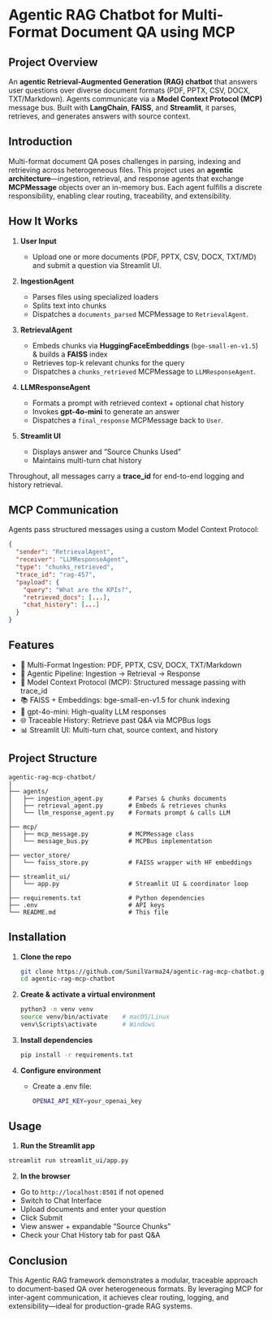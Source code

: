 # Agentic RAG Chatbot for Multi-Format Document QA using MCP

## Project Overview  
An **agentic Retrieval-Augmented Generation (RAG) chatbot** that answers user questions over diverse document formats (PDF, PPTX, CSV, DOCX, TXT/Markdown). Agents communicate via a **Model Context Protocol (MCP)** message bus. Built with **LangChain**, **FAISS**, and **Streamlit**, it parses, retrieves, and generates answers with source context.

## Introduction  
Multi-format document QA poses challenges in parsing, indexing and retrieving across heterogeneous files. This project uses an **agentic architecture**—ingestion, retrieval, and response agents that exchange **MCPMessage** objects over an in-memory bus. Each agent fulfills a discrete responsibility, enabling clear routing, traceability, and extensibility.

## How It Works  

1. **User Input**  
   - Upload one or more documents (PDF, PPTX, CSV, DOCX, TXT/MD) and submit a question via Streamlit UI.  

2. **IngestionAgent**  
   - Parses files using specialized loaders  
   - Splits text into chunks  
   - Dispatches a `documents_parsed` MCPMessage to `RetrievalAgent`.

3. **RetrievalAgent**  
   - Embeds chunks via **HuggingFaceEmbeddings** (`bge-small-en-v1.5`) & builds a **FAISS** index  
   - Retrieves top-k relevant chunks for the query  
   - Dispatches a `chunks_retrieved` MCPMessage to `LLMResponseAgent`.

4. **LLMResponseAgent**  
   - Formats a prompt with retrieved context + optional chat history  
   - Invokes **gpt-4o-mini** to generate an answer  
   - Dispatches a `final_response` MCPMessage back to `User`.

5. **Streamlit UI**  
   - Displays answer and “Source Chunks Used”  
   - Maintains multi-turn chat history  

Throughout, all messages carry a **trace_id** for end-to-end logging and history retrieval.

## MCP Communication
Agents pass structured messages using a custom Model Context Protocol:

```json
{
  "sender": "RetrievalAgent",
  "receiver": "LLMResponseAgent",
  "type": "chunks_retrieved",
  "trace_id": "rag-457",
  "payload": {
    "query": "What are the KPIs?",
    "retrieved_docs": [...],
    "chat_history": [...]
  }
}
```

## Features
- 🔄 Multi-Format Ingestion: PDF, PPTX, CSV, DOCX, TXT/Markdown
- 🤖 Agentic Pipeline: Ingestion → Retrieval → Response
- 📡 Model Context Protocol (MCP): Structured message passing with trace_id
- 📚 FAISS + Embeddings: bge-small-en-v1.5 for chunk indexing
- 💬 gpt-4o-mini: High-quality LLM responses
- 🌐 Traceable History: Retrieve past Q&A via MCPBus logs
- 📊 Streamlit UI: Multi-turn chat, source context, and history

## Project Structure
```
agentic-rag-mcp-chatbot/
│
├── agents/
│   ├── ingestion_agent.py       # Parses & chunks documents
│   ├── retrieval_agent.py       # Embeds & retrieves chunks
│   └── llm_response_agent.py    # Formats prompt & calls LLM
│
├── mcp/
│   ├── mcp_message.py           # MCPMessage class
│   └── message_bus.py           # MCPBus implementation
│
├── vector_store/
│   └── faiss_store.py           # FAISS wrapper with HF embeddings
│
├── streamlit_ui/
│   └── app.py                   # Streamlit UI & coordinator loop
│
├── requirements.txt             # Python dependencies
├── .env                         # API keys
└── README.md                    # This file
```

## Installation  

1. **Clone the repo**  
   ```bash
   git clone https://github.com/SunilVarma24/agentic-rag-mcp-chatbot.git
   cd agentic-rag-mcp-chatbot
    ```

2. **Create & activate a virtual environment**
    ```bash
    python3 -m venv venv
    source venv/bin/activate    # macOS/Linux
    venv\Scripts\activate       # Windows
    ```

3. **Install dependencies**
    ```bash
    pip install -r requirements.txt
    ```

4. **Configure environment**
    - Create a .env file:
        ```bash
        OPENAI_API_KEY=your_openai_key
        ```

## Usage
1. **Run the Streamlit app**

```bash
streamlit run streamlit_ui/app.py
```

2. **In the browser**

- Go to `http://localhost:8501` if not opened
- Switch to Chat Interface
- Upload documents and enter your question
- Click Submit
- View answer + expandable “Source Chunks”
- Check your Chat History tab for past Q&A

## Conclusion
This Agentic RAG framework demonstrates a modular, traceable approach to document-based QA over heterogeneous formats. By leveraging MCP for inter-agent communication, it achieves clear routing, logging, and extensibility—ideal for production-grade RAG systems.

